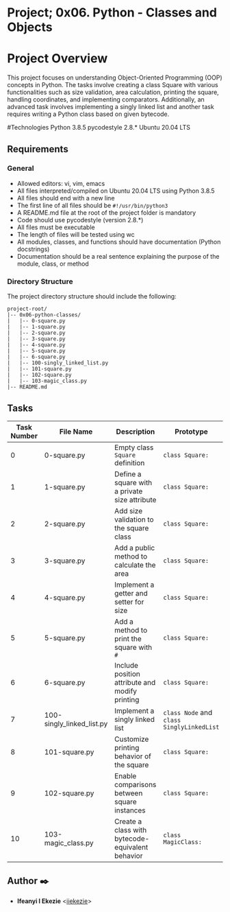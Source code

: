 # Project; 0x06. Python - Classes and Objects

# Project Overview
This project focuses on understanding Object-Oriented Programming (OOP) concepts in Python. The tasks involve creating a class Square with various functionalities such as size validation, area calculation, printing the square, handling coordinates, and implementing comparators. Additionally, an advanced task involves implementing a singly linked list and another task requires writing a Python class based on given bytecode.

#Technologies
Python 3.8.5
pycodestyle 2.8.*
Ubuntu 20.04 LTS


## Requirements

### General

- Allowed editors: vi, vim, emacs
- All files interpreted/compiled on Ubuntu 20.04 LTS using Python 3.8.5
- All files should end with a new line
- The first line of all files should be `#!/usr/bin/python3`
- A README.md file at the root of the project folder is mandatory
- Code should use pycodestyle (version 2.8.*)
- All files must be executable
- The length of files will be tested using wc
- All modules, classes, and functions should have documentation (Python docstrings)
- Documentation should be a real sentence explaining the purpose of the module, class, or method

### Directory Structure
The project directory structure should include the following:

```
project-root/
|-- 0x06-python-classes/
|   |-- 0-square.py
|   |-- 1-square.py
|   |-- 2-square.py
|   |-- 3-square.py
|   |-- 4-square.py
|   |-- 5-square.py
|   |-- 6-square.py
|   |-- 100-singly_linked_list.py
|   |-- 101-square.py
|   |-- 102-square.py
|   |-- 103-magic_class.py
|-- README.md
```

## Tasks

| Task Number | File Name                    | Description                                       | Prototype                             |
|-------------|------------------------------|---------------------------------------------------|----------------------------------------|
| 0           | 0-square.py                  | Empty class `Square` definition                   | `class Square:`                       |
| 1           | 1-square.py                  | Define a square with a private size attribute     | `class Square:`                       |
| 2           | 2-square.py                  | Add size validation to the square class           | `class Square:`                       |
| 3           | 3-square.py                  | Add a public method to calculate the area         | `class Square:`                       |
| 4           | 4-square.py                  | Implement a getter and setter for size            | `class Square:`                       |
| 5           | 5-square.py                  | Add a method to print the square with `#`         | `class Square:`                       |
| 6           | 6-square.py                  | Include position attribute and modify printing   | `class Square:`                       |
| 7           | 100-singly_linked_list.py    | Implement a singly linked list                   | `class Node` and `class SinglyLinkedList`|
| 8           | 101-square.py                | Customize printing behavior of the square        | `class Square:`                       |
| 9           | 102-square.py                | Enable comparisons between square instances       | `class Square:`                       |
| 10          | 103-magic_class.py           | Create a class with bytecode-equivalent behavior | `class MagicClass:`                   |


## Author :black_nib:

* **Ifeanyi I Ekezie** <[iiekezie](https://github.com/iiekezie)>
